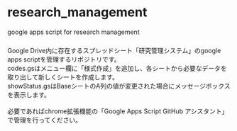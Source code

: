 # research_management
google apps script for research management

###

Google Drive内に存在するスプレッドシート「研究管理システム」のgoogle apps scriptを管理するリポジトリです。<br>
codes.gsはメニュー欄に「様式作成」を追加し、各シートから必要なデータを取り出して新しくシートを作成します。<br>
showStatus.gsはBaseシートのA列の値が変更された場合にメッセージボックスを表示します。<br>
<br>
必要であればchrome拡張機能の「Google Apps Script GitHub アシスタント」で管理を行ってください。
